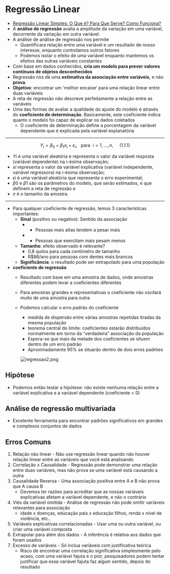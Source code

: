 # Regressão Linear

- [Regressão Linear Simples: O Que é? Para Que Serve? Como Funciona?](https://oestatistico.com.br/regressao-linear-simples/)
- A **análise de regressão** avalia a amplitude da variação em uma variável, decorrente da variação em outra variável.
- A análise de análise de regressão nos permite
    - Quantificara relação entre uma variável e um resultado de nosso interesse, enquanto controlamos outros fatores
    - Podemos isolar o efeito de uma variável enquanto mantemos os efeitos das outras variáveis constantes
- Com base em dados conhecidos, **cria um modelo para prever valores contínuos de objetos desconhecidos**
- Regressão nos dá uma **estimativa da associação entre variáveis**, e não **prova**.
- **Objetivo**: encontrar um 'melhor encaixe' para uma relação linear entre duas variáveis
- A reta de regressão não descreve perfeitamente a relação entre as variáveis
- Uma das formas de avaliar a qualidade do ajuste do modelo é através do **coeficiente de determinação**. Basicamente, este coeficiente indica quanto o modelo foi capaz de explicar os dados coletados
    - O coeficiente de determinação define a porcentagem da variável dependente que é explicada pela variável explanatória

********
$$Y_i=\beta_0+\beta_1 x_i+\varepsilon_i,~~~\mbox{para }~i=1,\ldots,n,~~~~~(1.1.1)$$

- $Yi$ é uma variável aleatória e representa o valor da variável resposta (variável dependente) na i-ésima observação;
- $xi$ representa o valor da variável explicativa (variável independente, variável regressora) na i-ésima observação;
- $ϵi$ é uma variável aleatória que representa o erro experimental;
- $β0$ e $β1$ são os parâmetros do modelo, que serão estimados, e que definem a reta de regressão e
- $n$ é o tamanho da amostra.
*********

- Para qualquer coeficiente de regressão, temos 3 características importantes:
    - **Sinal** (positivo ou negativo): Sentido da associação
        - + Pessoas mais altas tendem a pesar mais
        - - Pessoas que exercitam mais pesam menos
    - **Tamanho**: efeito observado é relevante?
        - 0,8 quilos para cada centímetro de tamanho
        - R$86/ano para pessoas com dentes mais brancos
    - **Significância**: o resultado pode ser extrapolado para uma população
- **coeficiente de regressão** 
    - Resultado com base em uma amostra de dados, onde amostras diferentes podem levar a coeficientes diferentes
    - Para amostras grandes e representativas o coeficiente não oscilará muito de uma amostra para outra
    -  Podemos calcular o erro padrão do coeficiente
        - medida de dispersão entre várias amostras repetidas tiradas da mesma população
        - teorema central do limite: coeficientes estarão distribuídos normalmente em torno da “verdadeira” associação da população
        - Espera-se que mais da metade dos coeficientes se situem dentro de um erro padrão
        - Aproximadamente 95\% se situarão dentro de dois erros padrões
        
        ![regressao2.png](figuras\regressao2.png)
        
## Hipótese

- Podemos então testar a hipótese: não existe nenhuma relação entre a variável explicativa e a variável dependente  (coeficiente = 0)

## Análise de regressão multivariada

- Excelente ferramenta para encontrar padrões significativos em grandes e complexos conjuntos de dados

## Erros Comuns

1. Relação não linear - Não use regressão linear quando não houver relação linear entre as variáveis que você está analisando
2. Correlação x Causalidade - Regressão pode demonstrar uma relação entre duas variáveis, mas não prova se uma variável está causando a outra
3. Causalidade Reversa - Uma associação positiva entre A e B não prova que A causa B
    - Devemos ter razões para acreditar que as nossas variáveis explicativas afetam a variável dependente, e não o contrário
4. Viés da variável omitida - Análise de regressão não pode omitir variáveis relevantes para associação
    - idade x doenças, educação pais x educação filhos, renda x nível de violência, etc..
5. Variáveis explicativas correlacionadas - Usar uma ou outra variável, ou criar uma variável composta
6. Extrapolar para além dos dados - A inferência é relativa aos dados que foram usados
7. Excesso de variáveis - Só inclua variáveis com justificativa teórica
    - Risco de encontrar uma correlação significativa simplesmente pelo acaso, com uma variável fajuta e o pior, pesquisadores podem tentar justificar que essa variável fajuta faz algum sentido, depois do resultado
